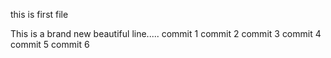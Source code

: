 this is first file


This is a brand new beautiful line.....
commit 1
commit 2
commit 3
commit 4
commit 5
commit 6
